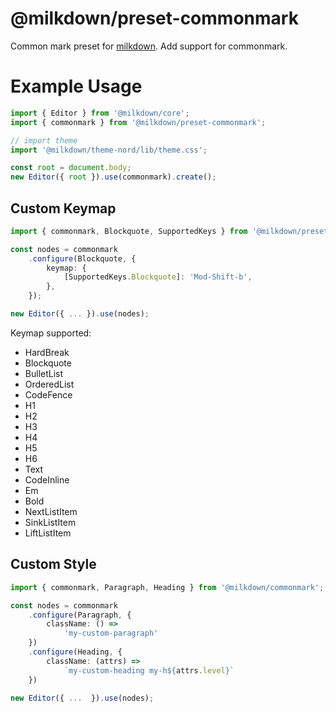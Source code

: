 # @milkdown/preset-commonmark

Common mark preset for [milkdown](https://saul-mirone.github.io/milkdown/).
Add support for commonmark.

# Example Usage

```typescript
import { Editor } from '@milkdown/core';
import { commonmark } from '@milkdown/preset-commonmark';

// import theme
import '@milkdown/theme-nord/lib/theme.css';

const root = document.body;
new Editor({ root }).use(commonmark).create();
```

## Custom Keymap

```typescript
import { commonmark, Blockquote, SupportedKeys } from '@milkdown/preset-commonmark';

const nodes = commonmark
    .configure(Blockquote, {
        keymap: {
            [SupportedKeys.Blockquote]: 'Mod-Shift-b',
        },
    });

new Editor({ ... }).use(nodes);
```

Keymap supported:

-   HardBreak
-   Blockquote
-   BulletList
-   OrderedList
-   CodeFence
-   H1
-   H2
-   H3
-   H4
-   H5
-   H6
-   Text
-   CodeInline
-   Em
-   Bold
-   NextListItem
-   SinkListItem
-   LiftListItem

## Custom Style

```typescript
import { commonmark, Paragraph, Heading } from '@milkdown/commonmark';

const nodes = commonmark
    .configure(Paragraph, {
        className: () =>
            'my-custom-paragraph'
    })
    .configure(Heading, {
        className: (attrs) =>
            `my-custom-heading my-h${attrs.level}`
    })

new Editor({ ...  }).use(nodes);
```
